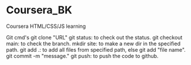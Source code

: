 # Coursera_BK
Coursera HTML/CSS/JS learning

Git cmd's
git clone "URL"
git status: to check out the status.
git checkout main: to check the branch.
mkdir site: to make a new dir in the specified path.
git add .: to add all files from specified path, else 
    git add "file name".
git commit -m "message."
git push: to push the code to github. 
